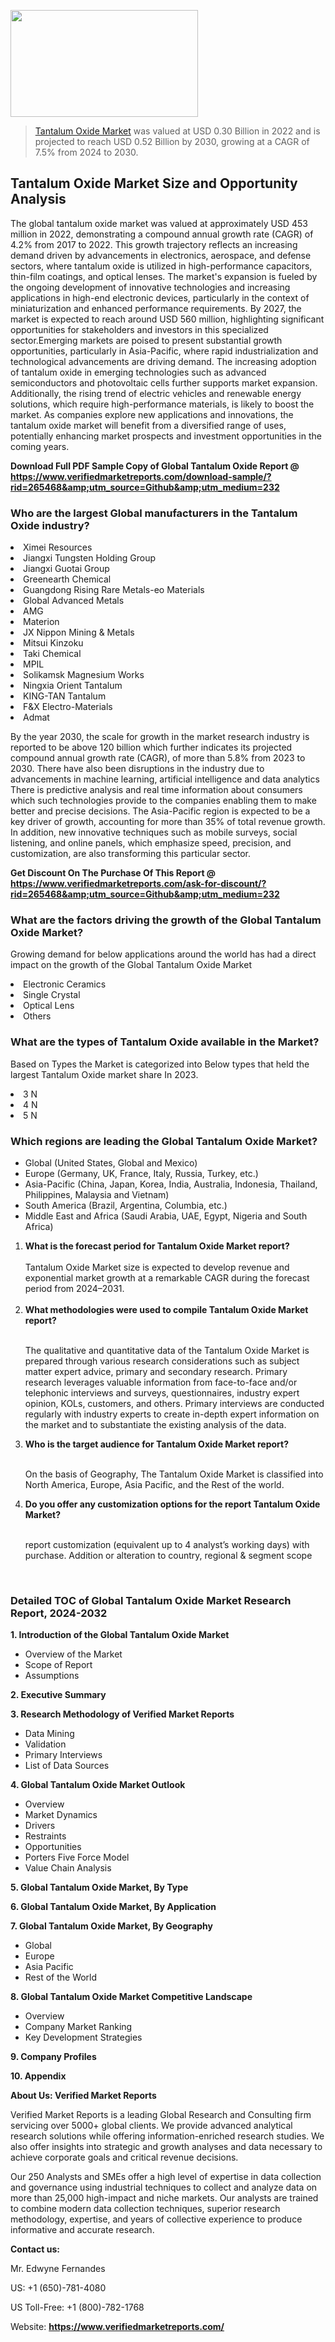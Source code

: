 
<img src="https://ffe5etoiles.com/wp-content/uploads/2024/12/MST1-300x171.png" alt="" width="300" height="171" class="alignnone size-medium wp-image-20088" /><blockquote><p><p><a href="https://www.verifiedmarketreports.com/download-sample/?rid=265468&utm_source=Github&utm_medium=232" target="_blank">Tantalum Oxide Market</a> was valued at USD 0.30 Billion in 2022 and is projected to reach USD 0.52 Billion by 2030, growing at a CAGR of 7.5% from 2024 to 2030.</p></blockquote><p><h2>Tantalum Oxide Market Size and Opportunity Analysis</h2>The global tantalum oxide market was valued at approximately USD 453 million in 2022, demonstrating a compound annual growth rate (CAGR) of 4.2% from 2017 to 2022. This growth trajectory reflects an increasing demand driven by advancements in electronics, aerospace, and defense sectors, where tantalum oxide is utilized in high-performance capacitors, thin-film coatings, and optical lenses. The market's expansion is fueled by the ongoing development of innovative technologies and increasing applications in high-end electronic devices, particularly in the context of miniaturization and enhanced performance requirements. By 2027, the market is expected to reach around USD 560 million, highlighting significant opportunities for stakeholders and investors in this specialized sector.Emerging markets are poised to present substantial growth opportunities, particularly in Asia-Pacific, where rapid industrialization and technological advancements are driving demand. The increasing adoption of tantalum oxide in emerging technologies such as advanced semiconductors and photovoltaic cells further supports market expansion. Additionally, the rising trend of electric vehicles and renewable energy solutions, which require high-performance materials, is likely to boost the market. As companies explore new applications and innovations, the tantalum oxide market will benefit from a diversified range of uses, potentially enhancing market prospects and investment opportunities in the coming years.</p><p class=""><strong>Download Full PDF Sample Copy of Global Tantalum Oxide Report @ <a href="https://www.verifiedmarketreports.com/download-sample/?rid=265468&amp;utm_source=Github&amp;utm_medium=232" target="_blank">https://www.verifiedmarketreports.com/download-sample/?rid=265468&amp;utm_source=Github&amp;utm_medium=232</a></strong></p><h3 id="" class="">Who are the largest Global manufacturers in the Tantalum Oxide industry?</h3><p><li>Ximei Resources</li><li> Jiangxi Tungsten Holding Group</li><li> Jiangxi Guotai Group</li><li> Greenearth Chemical</li><li> Guangdong Rising Rare Metals-eo Materials</li><li> Global Advanced Metals</li><li> AMG</li><li> Materion</li><li> JX Nippon Mining & Metals</li><li> Mitsui Kinzoku</li><li> Taki Chemical</li><li> MPIL</li><li> Solikamsk Magnesium Works</li><li> Ningxia Orient Tantalum</li><li> KING-TAN Tantalum</li><li> F&X Electro-Materials</li><li> Admat</li></p><div class=""><div class="" dir="" data-message-author-role="" data-message-id="" data-message-model-slug=""><div class=""><div class=""><div class=""><div class="" dir="" data-message-author-role="" data-message-id="" data-message-model-slug=""><div class=""><div class=""><p>By the year 2030, the scale for growth in the market research industry is reported to be above 120 billion which further indicates its projected compound annual growth rate (CAGR), of more than 5.8% from 2023 to 2030. There have also been disruptions in the industry due to advancements in machine learning, artificial intelligence and data analytics There is predictive analysis and real time information about consumers which such technologies provide to the companies enabling them to make better and precise decisions. The Asia-Pacific region is expected to be a key driver of growth, accounting for more than 35% of total revenue growth. In addition, new innovative techniques such as mobile surveys, social listening, and online panels, which emphasize speed, precision, and customization, are also transforming this particular sector.</p><p><strong>Get Discount On The Purchase Of This Report @&nbsp; <a href="https://www.verifiedmarketreports.com/ask-for-discount/?rid=265468&amp;utm_source=Github&amp;utm_medium=232" target="_blank">https://www.verifiedmarketreports.com/ask-for-discount/?rid=265468&amp;utm_source=Github&amp;utm_medium=232</a></strong></p></div></div></div></div></div></div></div></div><h3 id="" class="">What are the factors driving the growth of the Global Tantalum Oxide Market?</h3><p id="" class="">Growing demand for below applications around the world has had a direct impact on the growth of the Global Tantalum Oxide Market</p><p id="" class=""><li>Electronic Ceramics</li><li> Single Crystal</li><li> Optical Lens</li><li> Others</li></p><h3 id="" class="">What are the types of Tantalum Oxide available in the Market?</h3><p id="" class="">Based on Types the Market is categorized into Below types that held the largest Tantalum Oxide market share In 2023.</p><p id="" class=""><li>3 N</li><li> 4 N</li><li> 5 N</li></p><h3 id="" class="">Which regions are leading the Global Tantalum Oxide Market?</h3><ul><li>Global (United States, Global and Mexico)</li><li>Europe (Germany, UK, France, Italy, Russia, Turkey, etc.)</li><li>Asia-Pacific (China, Japan, Korea, India, Australia, Indonesia, Thailand, Philippines, Malaysia and Vietnam)</li><li>South America (Brazil, Argentina, Columbia, etc.)</li><li>Middle East and Africa (Saudi Arabia, UAE, Egypt, Nigeria and South Africa)</li></ul><p><ol><li><strong>What is the forecast period for Tantalum Oxide Market report?<br /></strong><br /><span data-sheets-root="1" data-sheets-value="{&quot;1&quot;:2,&quot;2&quot;:&quot;XXXX size is expected to develop revenue and exponential market growth at a remarkable CAGR during the forecast period from 2024&ndash;2030.&quot;}" data-sheets-userformat="{&quot;2&quot;:12674,&quot;4&quot;:{&quot;1&quot;:2,&quot;2&quot;:16776960},&quot;10&quot;:2,&quot;11&quot;:0,&quot;15&quot;:&quot;Arial&quot;,&quot;16&quot;:12}">Tantalum Oxide Market size is expected to develop revenue and exponential market growth at a remarkable CAGR during the forecast period from 2024&ndash;2031.</span><br /><br /></li><li><strong>What methodologies were used to compile Tantalum Oxide Market report?<br /><br /></strong><p>The qualitative and quantitative data of the&nbsp;Tantalum Oxide Market is prepared through various research considerations such as subject matter expert advice, primary and secondary research. Primary research leverages valuable information from face-to-face and/or telephonic interviews and surveys, questionnaires, industry expert opinion, KOLs, customers, and others. Primary interviews are conducted regularly with industry experts to create in-depth expert information on the market and to substantiate the existing analysis of the data.&nbsp;</p></li><li><strong>Who is the target audience for Tantalum Oxide Market report?<br /><br /></strong><p>On the basis of Geography, The&nbsp;Tantalum Oxide Market is classified into North America, Europe, Asia Pacific, and the Rest of the world.</p></li><li><strong>Do you offer any customization options for the report Tantalum Oxide Market?<br /><br /></strong><p>report customization (equivalent up to 4 analyst&rsquo;s working days) with purchase. Addition or alteration to country, regional &amp; segment scope</p><p>&nbsp;</p></li></ol></p><h3 id="" class="">Detailed TOC of Global Tantalum Oxide Market Research Report, 2024-2032</h3><p id="" class=""><strong>1. Introduction of the Global Tantalum Oxide Market</strong></p><ul><li>Overview of the Market</li><li>Scope of Report</li><li>Assumptions</li></ul><p id="" class=""><strong>2. Executive Summary</strong></p><p id="" class=""><strong>3. Research Methodology of&nbsp;Verified Market Reports</strong></p><ul><li>Data Mining</li><li>Validation</li><li>Primary Interviews</li><li>List of Data Sources</li></ul><p id="" class=""><strong>4. Global Tantalum Oxide Market Outlook</strong></p><ul><li>Overview</li><li>Market Dynamics</li><li>Drivers</li><li>Restraints</li><li>Opportunities</li><li>Porters Five Force Model</li><li>Value Chain Analysis</li></ul><p id="" class=""><strong>5. Global Tantalum Oxide Market, By&nbsp;Type</strong></p><p id="" class=""><strong>6. Global Tantalum Oxide Market, By Application</strong></p><p id="" class=""><strong>7. Global Tantalum Oxide Market, By Geography</strong></p><ul><li>Global</li><li>Europe</li><li>Asia Pacific</li><li>Rest of the World</li></ul><p id="" class=""><strong>8. Global Tantalum Oxide Market Competitive Landscape</strong></p><ul><li>Overview</li><li>Company Market Ranking</li><li>Key Development Strategies</li></ul><p id="" class=""><strong>9. Company Profiles</strong></p><p id="" class=""><strong>10. Appendix</strong></p><p id="" class=""><strong>About Us: Verified Market Reports</strong></p><p id="" class="">Verified Market Reports is a leading Global Research and Consulting firm servicing over 5000+ global clients. We provide advanced analytical research solutions while offering information-enriched research studies. We also offer insights into strategic and growth analyses and data necessary to achieve corporate goals and critical revenue decisions.</p><p id="" class="">Our 250 Analysts and SMEs offer a high level of expertise in data collection and governance using industrial techniques to collect and analyze data on more than 25,000 high-impact and niche markets. Our analysts are trained to combine modern data collection techniques, superior research methodology, expertise, and years of collective experience to produce informative and accurate research.</p><p id="" class=""><strong>Contact us:</strong></p><p id="" class="">Mr. Edwyne Fernandes</p><p id="" class="">US: +1 (650)-781-4080</p><p id="" class="">US Toll-Free: +1 (800)-782-1768</p><p id="" class="">Website: <a target="" data-test-app-aware-link=""><strong>https://www.verifiedmarketreports.com/</strong></a></p>
